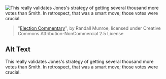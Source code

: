 ![This really validates Jones's strategy of getting several thousand more votes than Smith. In retrospect, that was a smart move; those votes were crucial.](https://imgs.xkcd.com/comics/election_commentary.png)
> "[Election Commentary](https://xkcd.com/2136/)", by Randall Munroe, licensed under Creative Commons Attribution-NonCommercial 2.5 License

## Alt Text
This really validates Jones's strategy of getting several thousand more votes than Smith. In retrospect, that was a smart move; those votes were crucial.

